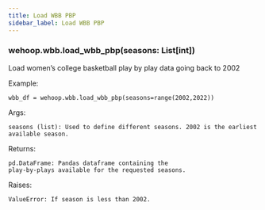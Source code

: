 ```yaml
---
title: Load WBB PBP
sidebar_label: Load WBB PBP
---
```


### wehoop.wbb.load_wbb_pbp(seasons: List[int])
Load women’s college basketball play by play data going back to 2002

Example:

    wbb_df = wehoop.wbb.load_wbb_pbp(seasons=range(2002,2022))

Args:

    seasons (list): Used to define different seasons. 2002 is the earliest available season.

Returns:

    pd.DataFrame: Pandas dataframe containing the
    play-by-plays available for the requested seasons.

Raises:

    ValueError: If season is less than 2002.